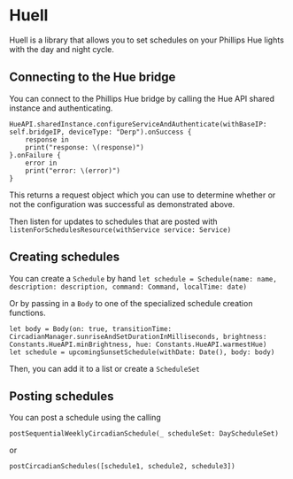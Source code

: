# Huell

Huell is a library that allows you to set schedules on your Phillips Hue lights
with the day and night cycle.

## Connecting to the Hue bridge

You can connect to the Phillips Hue bridge by calling the Hue API shared
instance and authenticating.

    HueAPI.sharedInstance.configureServiceAndAuthenticate(withBaseIP: self.bridgeIP, deviceType: "Derp").onSuccess {
        response in
        print("response: \(response)")
    }.onFailure {
        error in
        print("error: \(error)")
    }

This returns a request object which you can use to determine whether or not the configuration was successful as demonstrated above.

Then listen for updates to schedules that are posted with `listenForSchedulesResource(withService service: Service)`

## Creating schedules

You can create a `Schedule` by hand
`let schedule = Schedule(name: name, description: description, command: Command, localTime: date)`

Or by passing in a `Body` to one of the specialized schedule creation functions.

    let body = Body(on: true, transitionTime: CircadianManager.sunriseAndSetDurationInMilliseconds, brightness: Constants.HueAPI.minBrightness, hue: Constants.HueAPI.warmestHue)
    let schedule = upcomingSunsetSchedule(withDate: Date(), body: body)

Then, you can add it to a list or create a `ScheduleSet`

## Posting schedules

You can post a schedule using the calling

    postSequentialWeeklyCircadianSchedule(_ scheduleSet: DayScheduleSet)
or 

    postCircadianSchedules([schedule1, schedule2, schedule3])

